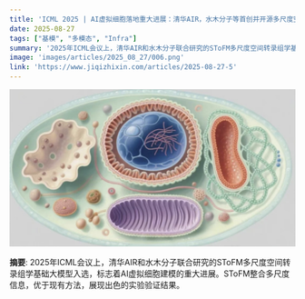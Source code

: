 ```yaml
---
title: 'ICML 2025 | AI虚拟细胞落地重大进展：清华AIR，水木分子等首创并开源多尺度空间转录组学基础大模型SToFM'
date: 2025-08-27
tags: ["基模", "多模态", "Infra"]
summary: '2025年ICML会议上，清华AIR和水木分子联合研究的SToFM多尺度空间转录组学基础大模型入选，标志着AI虚拟细胞建模的重大进展。SToFM整合多尺度信息，优于现有方法，展现出色的实验验证结果。'
image: 'images/articles/2025_08_27/006.png'
link: 'https://www.jiqizhixin.com/articles/2025-08-27-5'
---
```

![ICML 2025 | AI虚拟细胞落地重大进展：清华AIR，水木分子等首创并开源多尺度空间转录组学基础大模型SToFM](images/articles/2025_08_27/006.png)

**摘要**: 2025年ICML会议上，清华AIR和水木分子联合研究的SToFM多尺度空间转录组学基础大模型入选，标志着AI虚拟细胞建模的重大进展。SToFM整合多尺度信息，优于现有方法，展现出色的实验验证结果。
